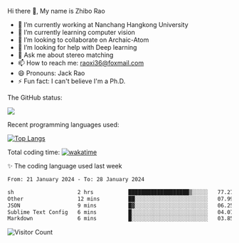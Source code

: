 Hi there 👋, My name is Zhibo Rao
- 🔭 I’m currently working at Nanchang Hangkong University
- 🌱 I’m currently learning computer vision
- 👯 I’m looking to collaborate on Archaic-Atom
- 🤔 I’m looking for help with Deep learning
- 💬 Ask me about stereo matching
- 📫 How to reach me: raoxi36@foxmail.com
- 😄 Pronouns: Jack Rao
- ⚡ Fun fact: I can't believe I'm a Ph.D.

The GitHub status:

![](https://github-readme-stats.vercel.app/api?username=ZhiboRao)

Recent programming languages used:

[![Top Langs](https://github-readme-stats.vercel.app/api/top-langs/?username=ZhiboRao&layout=compact)](https://github.com/anuraghazra/github-readme-stats)

Total coding time: [![wakatime](https://wakatime.com/badge/user/51ec5ec7-4742-4243-9eea-732ade32c0b7.svg)](https://wakatime.com/@51ec5ec7-4742-4243-9eea-732ade32c0b7)

✨ The coding language used last week 
<!--START_SECTION:waka-->

```txt
From: 21 January 2024 - To: 28 January 2024

sh                    2 hrs           ███████████████████▒░░░░░   77.27 %
Other                 12 mins         ██░░░░░░░░░░░░░░░░░░░░░░░   07.99 %
JSON                  9 mins          █▓░░░░░░░░░░░░░░░░░░░░░░░   06.25 %
Sublime Text Config   6 mins          █░░░░░░░░░░░░░░░░░░░░░░░░   04.07 %
Markdown              6 mins          █░░░░░░░░░░░░░░░░░░░░░░░░   03.85 %
```

<!--END_SECTION:waka-->

![Visitor Count](https://profile-counter.glitch.me/Raohaocheng/count.svg)
